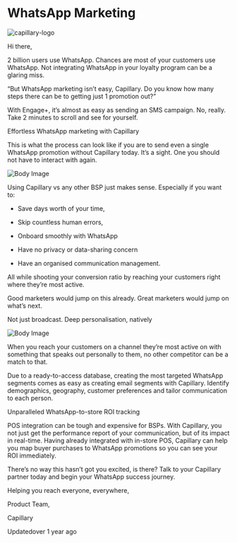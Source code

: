# WhatsApp Marketing

![capillary-logo](https://s3.amazonaws.com/fileservice.in/intouch_creative_assets/ecf08948-4e54-483b-9def-2177298b.png)

Hi there,

2 billion users use WhatsApp. Chances are most of your customers use WhatsApp. Not integrating WhatsApp in your loyalty program can be a glaring miss.

“But WhatsApp marketing isn’t easy, Capillary. Do you know how many steps there can be to getting just 1 promotion out?”

With Engage+, it’s almost as easy as sending an SMS campaign. No, really. Take 2 minutes to scroll and see for yourself.

Effortless WhatsApp marketing with Capillary

This is what the process can look like if you are to send even a single WhatsApp promotion without Capillary today. It’s a sight. One you should not have to interact with again.

![Body Image](https://s3.amazonaws.com/fileservice.in/intouch_creative_assets/dc13dd58-f04f-4b02-a1fb-aa3d0049.png)

Using Capillary vs any other BSP just makes sense. Especially if you want to:

- Save days worth of your time,

- Skip countless human errors,

- Onboard smoothly with WhatsApp

- Have no privacy or data-sharing concern

- Have an organised communication management.

All while shooting your conversion ratio by reaching your customers right where they’re most active.

Good marketers would jump on this already. Great marketers would jump on what’s next.

Not just broadcast. Deep personalisation, natively

![Body Image](https://s3.amazonaws.com/fileservice.in/intouch_creative_assets/27604f83-6d4c-4808-846e-c5f222bc.png)

When you reach your customers on a channel they’re most active on with something that speaks out personally to them, no other competitor can be a match to that.

Due to a ready-to-access database, creating the most targeted WhatsApp segments comes as easy as creating email segments with Capillary. Identify demographics, geography, customer preferences and tailor communication to each person.

Unparalleled WhatsApp-to-store ROI tracking

POS integration can be tough and expensive for BSPs. With Capillary, you not just get the performance report of your communication, but of its impact in real-time. Having already integrated with in-store POS, Capillary can help you map buyer purchases to WhatsApp promotions so you can see your ROI immediately.

There’s no way this hasn’t got you excited, is there? Talk to your Capillary partner today and begin your WhatsApp success journey.

Helping you reach everyone, everywhere,

Product Team,

Capillary

Updatedover 1 year ago
